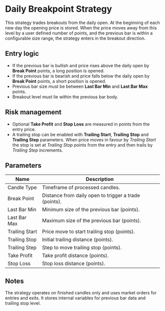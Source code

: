 # Daily Breakpoint Strategy

This strategy trades breakouts from the daily open. At the beginning of each new day the opening price is stored. When the price moves away from this level by a user defined number of points, and the previous bar is within a configurable size range, the strategy enters in the breakout direction.

## Entry logic

- If the previous bar is bullish and price rises above the daily open by **Break Point** points, a long position is opened.
- If the previous bar is bearish and price falls below the daily open by **Break Point** points, a short position is opened.
- Previous bar size must be between **Last Bar Min** and **Last Bar Max** points.
- Breakout level must lie within the previous bar body.

## Risk management

- Optional **Take Profit** and **Stop Loss** are measured in points from the entry price.
- A trailing stop can be enabled with **Trailing Start**, **Trailing Stop** and **Trailing Step** parameters. When price moves in favour by *Trailing Start* the stop is set at *Trailing Stop* points from the entry and then trails by *Trailing Step* increments.

## Parameters

| Name | Description |
| ---- | ----------- |
| Candle Type | Timeframe of processed candles. |
| Break Point | Distance from daily open to trigger a trade (points). |
| Last Bar Min | Minimum size of the previous bar (points). |
| Last Bar Max | Maximum size of the previous bar (points). |
| Trailing Start | Price move to start trailing stop (points). |
| Trailing Stop | Initial trailing distance (points). |
| Trailing Step | Step to move trailing stop (points). |
| Take Profit | Take profit distance (points). |
| Stop Loss | Stop loss distance (points). |

## Notes

The strategy operates on finished candles only and uses market orders for entries and exits. It stores internal variables for previous bar data and trailing stop level.
